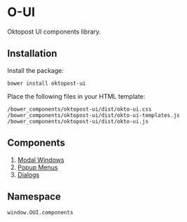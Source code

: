 # O-UI
Oktopost UI components library.
## Installation
Install the package:
```
bower install oktopost-ui
```
Place the following files in your HTML template:
```
/bower_components/oktopost-ui/dist/okto-ui.css
/bower_components/oktopost-ui/dist/okto-ui-templates.js
/bower_components/oktopost-ui/dist/okto-ui.js
```

## Components
1. [Modal Windows](docs/MODAL.md)
2. [Popup Menus](docs/MENU.md)
3. [Dialogs](docs/DIALOG.md)

## Namespace
```
window.OUI.components
```
